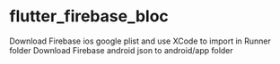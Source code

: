 # flutter_firebase_bloc
Download Firebase ios google plist and use XCode to import in Runner folder
Download Firebase android json to android/app folder
